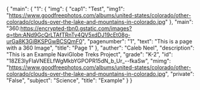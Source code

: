 {
    "main": {
        "1": {
            "img": {
                "cap1": "Test", 
                "img1": "https://www.goodfreephotos.com/albums/united-states/colorado/other-colorado/clouds-over-the-lake-and-mountains-in-colorado.jpg"
            }, 
            "main": "360:https://encrypted-tbn0.gstatic.com/images?q=tbn:ANd9GcQrLTAfTRnTv4QV5xdDJ19cEt08g-urGa8K3GiBKSPGwBCSQmF0", 
            "pagenumber": "1", 
            "text": "This is a page with a 360 Image", 
            "title": "Page 1"
        }, 
        "auther": "Caleb Neel", 
        "description": "This is an Example NaviGlobe Treks Project", 
        "grade": "K-2", 
        "id": "18ZE3lyFIaVNEELfWgMkbYGPOPR15dN_b_Ur_--fkaSw", 
        "mimg": "https://www.goodfreephotos.com/albums/united-states/colorado/other-colorado/clouds-over-the-lake-and-mountains-in-colorado.jpg", 
        "private": "False", 
        "subject": "Science", 
        "title": "Example"
    }
}